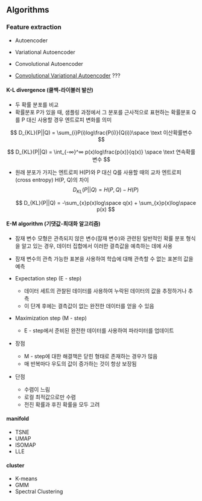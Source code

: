 



## Algorithms

### Feature extraction

- Autoencoder

- Variational Autoencoder

- Convolutional Autoencoder

- <u>Convolutional Variational Autoencoder</u> ???

#### K-L divergence (쿨백-라이블러 발산)

- 두 확률 분포를 비교
- 확률분포 P가 있을 때, 샘플링 과정에서 그 분포를 근사적으로 표현하는 확률분포 Q를 P 대신 사용할 경우 엔트로피 변화를 의미 

$$
D_{KL}(P||Q) = \sum_{i}P(i)log\frac{P(i)}{Q(i)}\space \text 이산확률변수
$$

$$
D_{KL}(P||Q) = \int_{-∞}^∞ p(x)log\frac{p(x)}{q(x)} \space \text 연속확률변수
$$

- 원래 분포가 가지는 엔트로피 H(P)와 P 대신 Q를 사용할 때의 교차 엔트로피(cross entropy) H(P, Q)의 차이
  $$
  D_{KL}(P||Q) = H(P, Q) - H(P)
  $$

  $$
  D_{KL}(P||Q) = -\sum_{x}p(x)log\space q(x) + \sum_{x}p(x)log\space p(x)
  $$

#### E-M algorithm (기댓값-최대화 알고리즘)

- 잠재 변수 모형은 관측되지 않은 변수(잠재 변수)와 관련된 일반적인 확률 분포 형식을 알고 있는 경우, 데이터 집합에서 이러한 결측값을 예측하는 데에 사용
- 잠재 변수의 관측 가능한 표본을 사용하여 학습에 대해 관측할 수 없는 표본의 값을 예측
- Expectation step (E - step) 

  - 데이터 세트의 관찰된 데이터를 사용하여 누락된 데이터의 값을 추정하거나 추측
  - 이 단계 후에는 결측값이 없는 완전한 데이터를 얻을 수 있음
- Maximization step (M - step)

  - E - step에서 준비된 완전한 데이터를 사용하여 파라미터를 업데이트
- 장점

  - M - step에 대한 해결책은 닫힌 형태로 존재하는 경우가 많음
  - 매 반복마다 우도의  값이 증가하는 것이 항상 보장됨
- 단점

  - 수렴이 느림
  - 로컬 최적값으로만 수렴
  - 전진 확률과 후진 확률을 모두 고려

#### manifold

- TSNE
- UMAP
- ISOMAP
- LLE

#### cluster

- K-means
- GMM
- Spectral Clustering